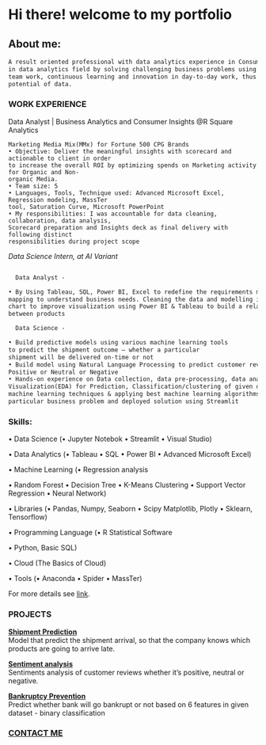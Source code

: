 # Hi there! welcome to my portfolio 
## About me:
```markdown
A result oriented professional with data analytics experience in Consumer analytics, targeting to grow with assignments
in data analytics field by solving challenging business problems using my technical skills, domain knowledge, consulting,
team work, continuous learning and innovation in day-to-day work, thus adding value to organization by unleashing the
potential of data.
```

### WORK EXPERIENCE

Data Analyst | Business Analytics and Consumer Insights
@R Square Analytics

```
Marketing Media Mix(MMx) for Fortune 500 CPG Brands
• Objective: Deliver the meaningful insights with scorecard and actionable to client in order
to increase the overall ROI by optimizing spends on Marketing activity for Organic and Non-
organic Media.
• Team size: 5
• Languages, Tools, Technique used: Advanced Microsoft Excel, Regression modeling, MassTer
tool, Saturation Curve, Microsoft PowerPoint
• My responsibilities: I was accountable for data cleaning, collaboration, data analysis,
Scorecard preparation and Insights deck as final delivery with following distinct
responsibilities during project scope
```
_Data Science Intern, at AI Variant_

```markdown

  Data Analyst -

• By Using Tableau, SQL, Power BI, Excel to redefine the requirements meeting and data
mapping to understand business needs. Cleaning the data and modelling into the different
chart to improve visualization using Power BI & Tableau to build a relationship model
between products

  Data Science -

• Build predictive models using various machine learning tools
to predict the shipment outcome – whether a particular
shipment will be delivered on-time or not
• Build model using Natural Language Processing to predict customer reviews sentiments -
Positive or Neutral or Negative
• Hands-on experience on Data collection, data pre-processing, data analysis and
Visualization(EDA) for Prediction, Classification/clustering of given datasets using various
machine learning techniques & applying best machine learning algorithms to solve a
particular business problem and deployed solution using Streamlit

```
### Skills:

• Data Science (• Jupyter Notebok • Streamlit • Visual Studio)

• Data Analytics (• Tableau • SQL • Power BI • Advanced Microsoft Excel)

• Machine Learning (• Regression analysis 


• Random Forest • Decision Tree • K-Means Clustering • Support Vector
Regression • Neural Network)

• Libraries (• Pandas, Numpy, Seaborn • Scipy Matplotlib, Plotly • Sklearn, Tensorflow)

• Programming Language (• R Statistical Software

• Python, Basic SQL)

• Cloud (The Basics of Cloud)

• Tools (• Anaconda • Spider • MassTer)


For more details see [link](https://www.linkedin.com/in/omkar-bhagwat-64b103230).

### PROJECTS

[**Shipment Prediction**](https://github.com/ombhagwat24/Shipment_Prediction)<br>
Model that predict the shipment arrival, so that the company knows which products are going to arrive late.

[**Sentiment analysis**](https://github.com/ombhagwat24/Review_Sentiement_Analysis)<br>
Sentiments analysis of customer reviews whether it’s positive, neutral or negative.

[**Bankruptcy Prevention**](https://github.com/ombhagwat24/Bankruptcy-Prevention)<br>
Predict whether bank will go bankrupt or not based on 6 features in given dataset - binary classification

### [CONTACT ME](https://flowcv.me/om-bhagwat) 
